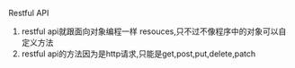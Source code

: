 Restful API
1. restful api就跟面向对象编程一样 resouces,只不过不像程序中的对象可以自定义方法
2. restful api的方法因为是http请求,只能是get,post,put,delete,patch
